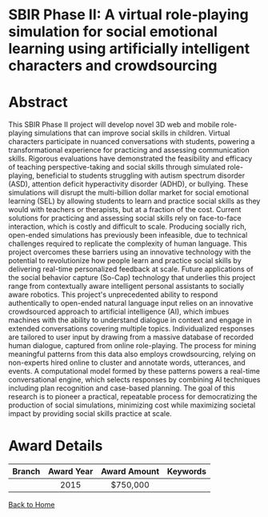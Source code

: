 
SBIR Phase II: A virtual role-playing simulation for social emotional learning using artificially intelligent characters and crowdsourcing
==========================================================================================================================================

# Abstract


This SBIR Phase II project will develop novel 3D web and mobile role-playing simulations that can improve social skills in children. Virtual characters participate in nuanced conversations with students, powering a transformational experience for practicing and assessing communication skills. Rigorous evaluations have demonstrated the feasibility and efficacy of teaching perspective-taking and social skills through simulated role-playing, beneficial to students struggling with autism spectrum disorder (ASD), attention deficit hyperactivity disorder (ADHD), or bullying. These simulations will disrupt the multi-billion dollar market for social emotional learning (SEL) by allowing students to learn and practice social skills as they would with teachers or therapists, but at a fraction of the cost. Current solutions for practicing and assessing social skills rely on face-to-face interaction, which is costly and difficult to scale. Producing socially rich, open-ended simulations has previously been infeasible, due to technical challenges required to replicate the complexity of human language. This project overcomes these barriers using an innovative technology with the potential to revolutionize how people learn and practice social skills by delivering real-time personalized feedback at scale. Future applications of the social behavior capture (So-Cap) technology that underlies this project range from contextually aware intelligent personal assistants to socially aware robotics. This project's unprecedented ability to respond authentically to open-ended natural language input relies on an innovative crowdsourced approach to artificial intelligence (AI), which imbues machines with the ability to understand dialogue in context and engage in extended conversations covering multiple topics. Individualized responses are tailored to user input by drawing from a massive database of recorded human dialogue, captured from online role-playing. The process for mining meaningful patterns from this data also employs crowdsourcing, relying on non-experts hired online to cluster and annotate words, utterances, and events. A computational model formed by these patterns powers a real-time conversational engine, which selects responses by combining AI techniques including plan recognition and case-based planning. The goal of this research is to pioneer a practical, repeatable process for democratizing the production of social simulations, minimizing cost while maximizing societal impact by providing social skills practice at scale.  

# Award Details

|Branch|Award Year|Award Amount|Keywords|
| :---: | :---: | :---: | :---: |
||2015|$750,000||
  
  


[Back to Home](https://github.com/chrischow/dod_sbir_awards/Reports/JT/#179)